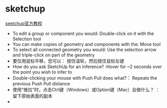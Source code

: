 
# sketchup

[seetchup官方教程](https://learn.sketchup.com/course/core-concepts/course-2-review)

- To edit a group or component you would: Double-click on it with the Selection tool
- You can make copies of geometry and components with the: Move tool
- To select all connected geometry you would: Use the selection arrow and triple-click on part of the geometry
- 要仅用鼠标平移，您可以：  按住滚轮，然后按住鼠标左键
- How do you ask SketchUp for an inference? :Hover for ~2 seconds over the point you wish to infer to
- Double-clicking your mouse with Push Pull does what?： Repeats the previous Push Pull distance
- 使用“推拉”时，点击Ctrl键（Windows）或Option键（Mac）会做什么？ ：留下原始表面的副本
- 

